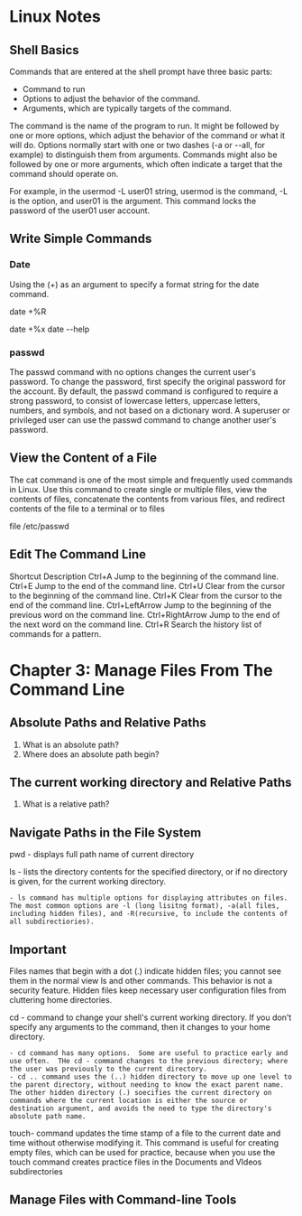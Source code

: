 # Linux Notes 

## Shell Basics 
Commands that are entered at the shell prompt have three basic parts:
- Command to run
- Options to adjust the behavior of the command.
- Arguments, which are typically targets of the command. 

The command is the name of the program to run. It might be followed by one or more options, which adjust the behavior of the command or what it will do. Options normally start with one or two dashes (-a or --all, for example) to distinguish them from arguments. Commands might also be followed by one or more arguments, which often indicate a target that the command should operate on.

For example, in the usermod -L user01 string, usermod is the command, -L is the option, and user01 is the argument. This command locks the password of the user01 user account.

## Write Simple Commands
### Date 
 Using the (+) as an argument to specify a format string for the date command.

 date +%R

 date +%x
  date --help

### passwd

The passwd command with no options changes the current user's password. To change the password, first specify the original password for the account. By default, the passwd command is configured to require a strong password, to consist of lowercase letters, uppercase letters, numbers, and symbols, and not based on a dictionary word. A superuser or privileged user can use the passwd command to change another user's password.

## View the Content of a File 

The cat command is one of the most simple and frequently used commands in Linux. Use this command to create single or multiple files, view the contents of files, concatenate the contents from various files, and redirect contents of the file to a terminal or to files

file /etc/passwd

## Edit The Command Line 
Shortcut	Description
Ctrl+A	Jump to the beginning of the command line.
Ctrl+E	Jump to the end of the command line.
Ctrl+U	Clear from the cursor to the beginning of the command line.
Ctrl+K	Clear from the cursor to the end of the command line.
Ctrl+LeftArrow	Jump to the beginning of the previous word on the command line.
Ctrl+RightArrow	Jump to the end of the next word on the command line.
Ctrl+R	Search the history list of commands for a pattern.

# Chapter 3:  Manage Files From The Command Line 
## Absolute Paths and Relative Paths 
1.  What is an absolute path?
2.  Where does an absolute path begin?

## The current working directory and Relative Paths 
1.  What is a relative path?

## Navigate Paths in the File System
pwd - displays full path name of current directory 

ls - lists the directory contents for the specified directory, or if no directory is given, for the current working directory.

    - ls command has multiple options for displaying attributes on files.  The most common options are -l (long lisitng format), -a(all files, including hidden files), and -R(recursive, to include the contents of all subdirectiories).

## Important 
Files names that begin with a dot (.) indicate hidden files; you cannot see them in the normal view ls and other commands.  This behavior is not a security feature.  Hidden files keep necessary user configuration files from cluttering home directories.

cd - command to change your shell's current working directory. If you don't specify any arguments to the command, then it changes to your home directory. 

    - cd command has many options.  Some are useful to practice early and use often.  THe cd - command changes to the previous directory; where the user was previously to the current directory. 
    - cd .. command uses the (..) hidden directory to move up one level to the parent directory, without needing to know the exact parent name.  The other hidden directory (.) soecifies the current directory on commands where the current location is either the source or destination argument, and avoids the need to type the directory's absolute path name. 



touch- command updates the time stamp of a file to the current date and time without otherwise modifying it. This command is useful for creating empty files, which can be used for practice, because when you use the touch command creates practice files in the Documents and VIdeos subdirectories 

## Manage Files with Command-line Tools











